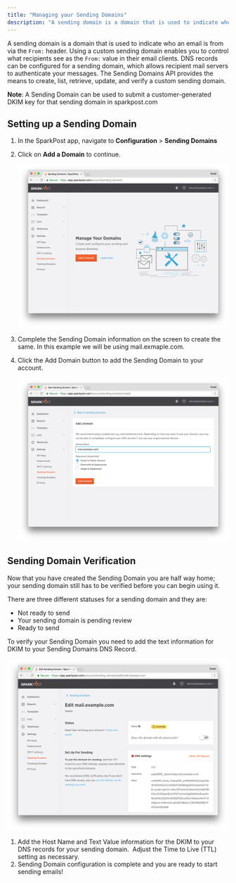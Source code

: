 ```yaml
---
title: "Managing your Sending Domains"
description: "A sending domain is a domain that is used to indicate who an email is from via the From header Using a custom sending domain enables you to control what recipients see as the From value in their email clients DNS records can be configured for a sending domain which..."
---
```


A sending domain is a domain that is used to indicate who an email is from via the `From:` header. Using a custom sending domain enables you to control what recipients see as the `From:` value in their email clients. DNS records can be configured for a sending domain, which allows recipient mail servers to authenticate your messages. The Sending Domains API provides the means to create, list, retrieve, update, and verify a custom sending domain.

**Note**: A Sending Domain can be used to submit a customer-generated DKIM key for that sending domain in sparkpost.com

## Setting up a Sending Domain

1.  In the SparkPost app, navigate to **Configuration** > **Sending Domains** 
1.  Click on **Add a Domain** to continue.

    ![add sending domain screenshot](media/managing-sending-domains/sending-domains-page.png)
1.  Complete the Sending Domain information on the screen to create the same. In this example we will be using mail.exmaple.com.
1.  Click the Add Domain button to add the Sending Domain to your account.

    ![filled out form screenshot](media/managing-sending-domains/add-a-sending-domain.png)

## Sending Domain Verification

Now that you have created the Sending Domain you are half way home; your sending domain still has to be verified before you can begin using it.

There are three different statuses for a sending domain and they are:

*   Not ready to send
*   Your sending domain is pending review
*   Ready to send​

To verify your Sending Domain you need to add the text information for DKIM to your Sending Domains DNS Record. 

![created domain screenshot](media/managing-sending-domains/sending-domain-page.png)

1. Add the Host Name and Text Value information for the DKIM to your DNS records for your sending domain.  Adjust the Time to Live (TTL) setting as necessary.
1. Sending Domain configuration is complete and you are ready to start sending emails!
